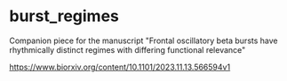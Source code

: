# burst_regimes
Companion piece for the manuscript "Frontal oscillatory beta bursts have rhythmically distinct regimes with differing functional relevance"

https://www.biorxiv.org/content/10.1101/2023.11.13.566594v1
